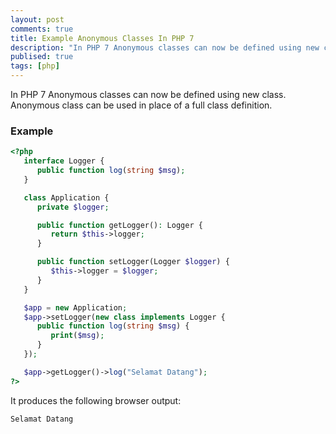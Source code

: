 ```yaml
---
layout: post
comments: true
title: Example Anonymous Classes In PHP 7
description: "In PHP 7 Anonymous classes can now be defined using new class"
publised: true
tags: [php]
---
```


In PHP 7 Anonymous classes can now be defined using new class. Anonymous class can be used in place of a full class definition.

### Example
```php
<?php
   interface Logger {
      public function log(string $msg);
   }

   class Application {
      private $logger;

      public function getLogger(): Logger {
         return $this->logger;
      }

      public function setLogger(Logger $logger) {
         $this->logger = $logger;
      }  
   }

   $app = new Application;
   $app->setLogger(new class implements Logger {
      public function log(string $msg) {
         print($msg);
      }
   });

   $app->getLogger()->log("Selamat Datang");
?>
```
It produces the following browser output:
```
Selamat Datang
```
